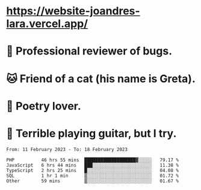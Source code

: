 # https://website-joandres-lara.vercel.app/
# 🐛 Professional reviewer of bugs.
# 🐱 Friend of a cat (his name is Greta).
# 📜 Poetry lover.
# 🎸 Terrible playing guitar, but I try.

<!--START_SECTION:waka-->

```text
From: 11 February 2023 - To: 18 February 2023

PHP          46 hrs 55 mins  ███████████████████▓░░░░░   79.17 %
JavaScript   6 hrs 44 mins   ███░░░░░░░░░░░░░░░░░░░░░░   11.38 %
TypeScript   2 hrs 25 mins   █░░░░░░░░░░░░░░░░░░░░░░░░   04.08 %
SQL          1 hr 1 min      ▒░░░░░░░░░░░░░░░░░░░░░░░░   01.72 %
Other        59 mins         ▒░░░░░░░░░░░░░░░░░░░░░░░░   01.67 %
```

<!--END_SECTION:waka-->
